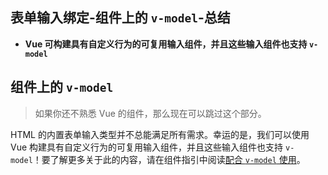 ## 表单输入绑定-组件上的 `v-model`-总结

- **Vue 可构建具有自定义行为的可复用输入组件，并且这些输入组件也支持 `v-model`**

## 组件上的 `v-model`

> 如果你还不熟悉 Vue 的组件，那么现在可以跳过这个部分。

HTML 的内置表单输入类型并不总能满足所有需求。幸运的是，我们可以使用 Vue 构建具有自定义行为的可复用输入组件，并且这些输入组件也支持 `v-model`！要了解更多关于此的内容，请在组件指引中阅读[配合 `v-model` 使用](/guide/components/v-model)。
